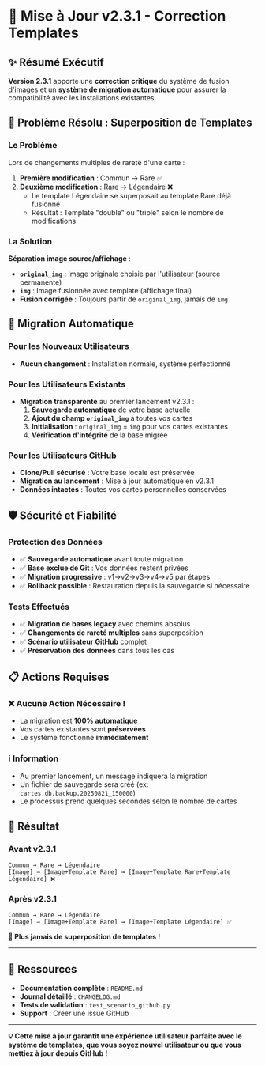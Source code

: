 # 🚀 Mise à Jour v2.3.1 - Correction Templates

## ✨ Résumé Exécutif

**Version 2.3.1** apporte une **correction critique** du système de fusion d'images et un **système de migration automatique** pour assurer la compatibilité avec les installations existantes.

## 🐛 Problème Résolu : Superposition de Templates

### Le Problème
Lors de changements multiples de rareté d'une carte :
1. **Première modification** : Commun → Rare ✅
2. **Deuxième modification** : Rare → Légendaire ❌ 
   - Le template Légendaire se superposait au template Rare déjà fusionné
   - Résultat : Template "double" ou "triple" selon le nombre de modifications

### La Solution
**Séparation image source/affichage** :
- **`original_img`** : Image originale choisie par l'utilisateur (source permanente)
- **`img`** : Image fusionnée avec template (affichage final)
- **Fusion corrigée** : Toujours partir de `original_img`, jamais de `img`

## 🔄 Migration Automatique

### Pour les Nouveaux Utilisateurs
- **Aucun changement** : Installation normale, système perfectionné

### Pour les Utilisateurs Existants
- **Migration transparente** au premier lancement v2.3.1 :
  1. **Sauvegarde automatique** de votre base actuelle
  2. **Ajout du champ `original_img`** à toutes vos cartes
  3. **Initialisation** : `original_img` = `img` pour vos cartes existantes
  4. **Vérification d'intégrité** de la base migrée

### Pour les Utilisateurs GitHub
- **Clone/Pull sécurisé** : Votre base locale est préservée
- **Migration au lancement** : Mise à jour automatique en v2.3.1
- **Données intactes** : Toutes vos cartes personnelles conservées

## 🛡️ Sécurité et Fiabilité

### Protection des Données
- ✅ **Sauvegarde automatique** avant toute migration
- ✅ **Base exclue de Git** : Vos données restent privées
- ✅ **Migration progressive** : v1→v2→v3→v4→v5 par étapes
- ✅ **Rollback possible** : Restauration depuis la sauvegarde si nécessaire

### Tests Effectués
- ✅ **Migration de bases legacy** avec chemins absolus
- ✅ **Changements de rareté multiples** sans superposition
- ✅ **Scénario utilisateur GitHub** complet
- ✅ **Préservation des données** dans tous les cas

## 📋 Actions Requises

### ❌ **Aucune Action Nécessaire !**
- La migration est **100% automatique**
- Vos cartes existantes sont **préservées**
- Le système fonctionne **immédiatement**

### ℹ️ **Information**
- Au premier lancement, un message indiquera la migration
- Un fichier de sauvegarde sera créé (ex: `cartes.db.backup.20250821_150000`)
- Le processus prend quelques secondes selon le nombre de cartes

## 🎯 Résultat

### Avant v2.3.1
```
Commun → Rare → Légendaire
[Image] → [Image+Template Rare] → [Image+Template Rare+Template Légendaire] ❌
```

### Après v2.3.1
```
Commun → Rare → Légendaire  
[Image] → [Image+Template Rare] → [Image+Template Légendaire] ✅
```

**🎉 Plus jamais de superposition de templates !**

---

## 🔗 Ressources

- **Documentation complète** : `README.md`
- **Journal détaillé** : `CHANGELOG.md`
- **Tests de validation** : `test_scenario_github.py`
- **Support** : Créer une issue GitHub

---

**💡 Cette mise à jour garantit une expérience utilisateur parfaite avec le système de templates, que vous soyez nouvel utilisateur ou que vous mettiez à jour depuis GitHub !**
